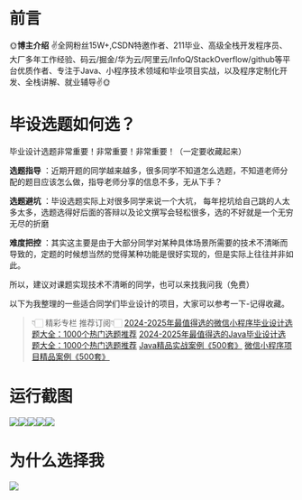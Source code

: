 # 前言

🌞**博主介绍**
✌全网粉丝15W+,CSDN特邀作者、211毕业、高级全栈开发程序员、大厂多年工作经验、码云/掘金/华为云/阿里云/InfoQ/StackOverflow/github等平台优质作者、专注于Java、小程序技术领域和毕业项目实战，以及程序定制化开发、全栈讲解、就业辅导✌🌞

# 毕设选题如何选？

毕业设计选题非常重要！非常重要！非常重要！（一定要收藏起来）

**选题指导** ：近期开题的同学越来越多，很多同学不知道怎么选题，不知道老师分配的题目应该怎么做，指导老师分享的信息不多，无从下手？

**选题避坑** ：毕设选题实际上对很多同学来说一个大坑，
每年挖坑给自己跳的人太多太多，选题选得好后面的答辩以及论文撰写会轻松很多，选的不好就是一个无穷无尽的折磨

**难度把控** ：其实这主要是由于大部分同学对某种具体场景所需要的技术不清晰而导致的，定题的时候想当然的觉得某种功能是很好实现的，但是实际上往往并非如此。

所以，建议对课题实现技术不清晰的同学，也可以来找我问我（免费）

以下为我整理的一些适合同学们毕业设计的项目，大家可以参考一下-记得收藏。

> 👇🏻 精彩专栏 推荐订阅👇🏻
> [2024-2025年最值得选的微信小程序毕业设计选题大全：1000个热门选题推荐](https://www.yuque.com/cxycsx/bve3ul)
> [2024-2025年最值得选的Java毕业设计选题大全：1000个热门选题推荐](https://www.yuque.com/cxycsx/bve3ul)
> [Java精品实战案例《500套》](https://www.yuque.com/cxycsx/bve3ul)
> [微信小程序项目精品案例《500套》](https://www.yuque.com/cxycsx/bve3ul)

# 运行截图

![](http://www.bysj52.com/uploadfile/ueditor/image/202306/%E6%AF%95%E8%AE%BEssm092%E5%9F%BA%E4%BA%8ETomcat%E6%8A%80%E6%9C%AF%E7%9A%84%E8%BD%A6%E5%BA%93%E6%99%BA%E8%83%BD%E7%AE%A1%E7%90%86%E5%B9%B3%E5%8F%B0+jsp%E6%AF%95%E4%B8%9A%E8%AE%BE%E8%AE%A1/5.png)![](http://www.bysj52.com/uploadfile/ueditor/image/202306/%E6%AF%95%E8%AE%BEssm092%E5%9F%BA%E4%BA%8ETomcat%E6%8A%80%E6%9C%AF%E7%9A%84%E8%BD%A6%E5%BA%93%E6%99%BA%E8%83%BD%E7%AE%A1%E7%90%86%E5%B9%B3%E5%8F%B0+jsp%E6%AF%95%E4%B8%9A%E8%AE%BE%E8%AE%A1/1.png)![](http://www.bysj52.com/uploadfile/ueditor/image/202306/%E6%AF%95%E8%AE%BEssm092%E5%9F%BA%E4%BA%8ETomcat%E6%8A%80%E6%9C%AF%E7%9A%84%E8%BD%A6%E5%BA%93%E6%99%BA%E8%83%BD%E7%AE%A1%E7%90%86%E5%B9%B3%E5%8F%B0+jsp%E6%AF%95%E4%B8%9A%E8%AE%BE%E8%AE%A1/3.png)![](http://www.bysj52.com/uploadfile/ueditor/image/202306/%E6%AF%95%E8%AE%BEssm092%E5%9F%BA%E4%BA%8ETomcat%E6%8A%80%E6%9C%AF%E7%9A%84%E8%BD%A6%E5%BA%93%E6%99%BA%E8%83%BD%E7%AE%A1%E7%90%86%E5%B9%B3%E5%8F%B0+jsp%E6%AF%95%E4%B8%9A%E8%AE%BE%E8%AE%A1/2.png)![](http://www.bysj52.com/uploadfile/ueditor/image/202306/%E6%AF%95%E8%AE%BEssm092%E5%9F%BA%E4%BA%8ETomcat%E6%8A%80%E6%9C%AF%E7%9A%84%E8%BD%A6%E5%BA%93%E6%99%BA%E8%83%BD%E7%AE%A1%E7%90%86%E5%B9%B3%E5%8F%B0+jsp%E6%AF%95%E4%B8%9A%E8%AE%BE%E8%AE%A1/4.png)

# 为什么选择我

![](http://upload.cxycsx.vip/%E6%9C%AA%E5%91%BD%E5%90%8D__2024-09-06+10_52_44.jpg)

